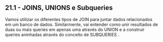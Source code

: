 <h2>21.1 - JOINS, UNIONS e Subqueries</h2>

<p>Vamos utilizar os diferentes tipos de JOIN para juntar dados relacionados em um banco de dados. Similarmente, vai entender como unir resultados de duas ou mais queries em apenas uma através do UNION e a construir queries aninhadas através do conceito de SUBQUERIES .
</p>




